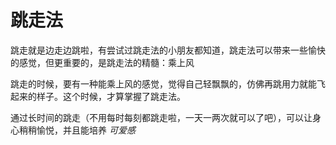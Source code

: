 # 跳走法

跳走就是边走边跳啦，有尝试过跳走法的小朋友都知道，跳走法可以带来一些愉快的感觉，但更重要的，是跳走法的精髓：乘上风

跳走的时候，要有一种能乘上风的感觉，觉得自己轻飘飘的，仿佛再跳用力就能飞起来的样子。这个时候，才算掌握了跳走法。

通过长时间的跳走（不用每时每刻都跳走啦，一天一两次就可以了吧），可以让身心稍稍愉悦，并且能培养 *可爱感*
